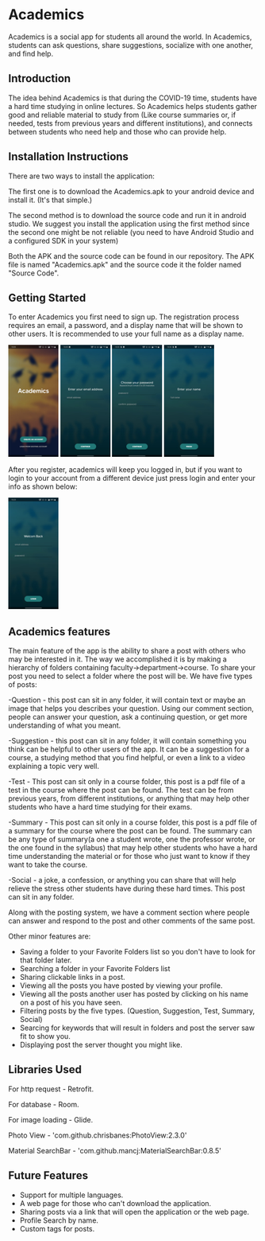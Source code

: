 Academics
=================

Academics is a social app for students all around the world.
In Academics, students can ask questions, share suggestions, socialize with one another, and find help.

Introduction
------------

The idea behind Academics is that during the COVID-19 time, students have a hard time studying in online lectures.
So Academics helps students gather good and reliable material to study from (Like course summaries or, if needed, tests from previous years and different institutions),
and connects between students who need help and those who can provide help.

Installation Instructions
---------------

There are two ways to install the application:

The first one is to download the Academics.apk to your android device and install it. (It's that simple.)

The second method is to download the source code and run it in android studio.
We suggest you install the application using the first method since the second one might be not reliable (you need to have Android Studio and a configured SDK in your system)

Both the APK and the source code can be found in our repository. The APK file is named "Academics.apk" and the source code it the folder named "Source Code".


Getting Started
---------------
To enter Academics you first need to sign up.
The registration process requires an email, a password, and a display name that will be shown to other users.
It is recommended to use your full name as a display name.


<img src="screenshots/start.png" width="20%"> <img src="screenshots/enter_email.png" width="20%"> <img src="screenshots/enter_password.png" width="20%"> <img src="screenshots/enter_name.png" width="20%">

After you register, academics will keep you logged in, but if you want to login to your account from a different device just press login and enter your info as shown below:

<img src="screenshots/login.png" width="20%">

 
 
Academics features
-----------------

The main feature of the app is the ability to share a post with others who may be interested in it.
The way we accomplished it is by making a hierarchy of folders containing faculty->department->course.
To share your post you need to select a folder where the post will be.
We have five types of posts:

-Question - this post can sit in any folder, it will contain text or maybe an image that helps you describes your question. Using our comment section, people can answer your question, ask a continuing question, or get more understanding of what you meant.

-Suggestion - this post can sit in any folder, it will contain something you think can be helpful to other users of the app. It can be a suggestion for a course, a studying method that you find helpful, or even a link to a video explaining a topic very well.

-Test - This post can sit only in a course folder, this post is a pdf file of a test in the course where the post can be found. The test can be from previous years, from different institutions, or anything that may help other students who have a hard time studying for their exams.

-Summary - This post can sit only in a course folder, this post is a pdf file of a summary for the course where the post can be found.
The summary can be any type of summary(a one a student wrote, one the professor wrote, or the one found in the syllabus) that may help other students who have a hard time understanding the material or for those who just want to know if they want to take the course.

-Social - a joke, a confession, or anything you can share that will help relieve the stress other students have during these hard times. This post can sit in any folder.

Along with the posting system, we have a comment section where people can answer and respond to the post and other comments of the same post.
 
Other minor features are:
 - Saving a folder to your Favorite Folders list so you don't have to look for that folder later.
 - Searching a folder in your Favorite Folders list
 - Sharing clickable links in a post.
 - Viewing all the posts you have posted by viewing your profile.
 - Viewing all the posts another user has posted by clicking on his name on a post of his you have seen.
 - Filtering posts by the five types. (Question, Suggestion, Test, Summary, Social)
 - Searcing for keywords that will result in folders and post the server saw fit to show you.
 - Displaying post the server thought you might like.
 
 
Libraries Used
--------------

For http request - Retrofit.

For database - Room.

For image loading - Glide.

Photo View - 'com.github.chrisbanes:PhotoView:2.3.0'

Material SearchBar - 'com.github.mancj:MaterialSearchBar:0.8.5'

 
Future Features
--------------

- Support for multiple languages.
- A web page for those who can't download the application.
- Sharing posts via a link that will open the application or the web page.
- Profile Search by name.
- Custom tags for posts.
